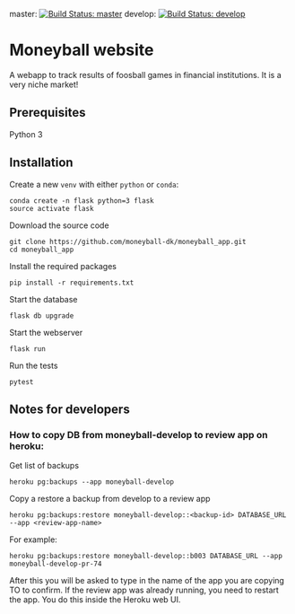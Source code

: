 master: [![Build Status: master](https://travis-ci.org/moneyball-dk/moneyball_app.svg?branch=master)](https://travis-ci.org/moneyball-dk/moneyball_app)
develop: [![Build Status: develop](https://travis-ci.org/moneyball-dk/moneyball_app.svg?branch=develop)](https://travis-ci.org/moneyball-dk/moneyball_app)
# Moneyball website

A webapp to track results of foosball games in financial institutions. 
It is a very niche market!

## Prerequisites

Python 3

## Installation

Create a new `venv` with either `python` or `conda`:
```
conda create -n flask python=3 flask
source activate flask
```

Download the source code
```
git clone https://github.com/moneyball-dk/moneyball_app.git
cd moneyball_app
```

Install the required packages
```
pip install -r requirements.txt
```

Start the database
```
flask db upgrade
```

Start the webserver
```
flask run
```

Run the tests
```
pytest
```


## Notes for developers

### How to copy DB from moneyball-develop to review app on heroku:
Get list of backups
```
heroku pg:backups --app moneyball-develop
```

Copy a restore a backup from develop to a review app
```
heroku pg:backups:restore moneyball-develop::<backup-id> DATABASE_URL --app <review-app-name>
```
For example:
```
heroku pg:backups:restore moneyball-develop::b003 DATABASE_URL --app moneyball-develop-pr-74
```
After this you will be asked to type in the name of the app you are copying TO to confirm.
If the review app was already running, you need to restart the app. You do this inside the Heroku web UI.